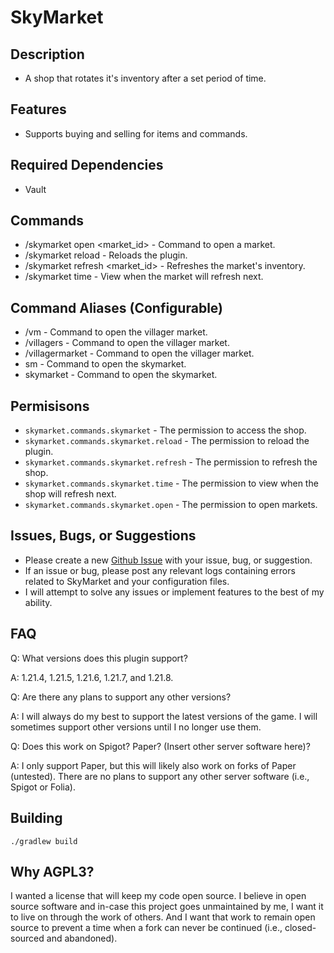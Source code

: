 # SkyMarket
## Description
* A shop that rotates it's inventory after a set period of time.
## Features
* Supports buying and selling for items and commands.
## Required Dependencies
* Vault
## Commands
- /skymarket open <market_id> - Command to open a market.
- /skymarket reload - Reloads the plugin.
- /skymarket refresh <market_id> - Refreshes the market's inventory.
- /skymarket time <time> - View when the market will refresh next.
## Command Aliases (Configurable)
- /vm - Command to open the villager market.
- /villagers - Command to open the villager market.
- /villagermarket - Command to open the villager market.
- sm - Command to open the skymarket.
- skymarket - Command to open the skymarket.
## Permisisons
- `skymarket.commands.skymarket` - The permission to access the shop.
- `skymarket.commands.skymarket.reload` - The permission to reload the plugin.
- `skymarket.commands.skymarket.refresh` - The permission to refresh the shop.
- `skymarket.commands.skymarket.time` - The permission to view when the shop will refresh next.
- `skymarket.commands.skymarket.open` - The permission to open markets.
## Issues, Bugs, or Suggestions
* Please create a new [Github Issue](https://github.com/lukesky19/SkyMarket/issues) with your issue, bug, or suggestion.
* If an issue or bug, please post any relevant logs containing errors related to SkyMarket and your configuration files.
* I will attempt to solve any issues or implement features to the best of my ability.
## FAQ
Q: What versions does this plugin support?

A: 1.21.4, 1.21.5, 1.21.6, 1.21.7, and 1.21.8.

Q: Are there any plans to support any other versions?

A: I will always do my best to support the latest versions of the game. I will sometimes support other versions until I no longer use them.

Q: Does this work on Spigot? Paper? (Insert other server software here)?

A: I only support Paper, but this will likely also work on forks of Paper (untested). There are no plans to support any other server software (i.e., Spigot or Folia).

## Building
```./gradlew build```

## Why AGPL3?
I wanted a license that will keep my code open source. I believe in open source software and in-case this project goes unmaintained by me, I want it to live on through the work of others. And I want that work to remain open source to prevent a time when a fork can never be continued (i.e., closed-sourced and abandoned).
